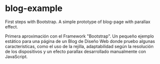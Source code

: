 # blog-example
First steps with Bootstrap. A simple prototype of blog-page with parallax effect.

Primera aproximación con el Framework "Bootstrap". 
Un pequeño ejemplo estático para una página de un Blog de Diseño Web donde pruebo 
algunas características, como el uso de la rejilla, adaptabilidad según la resolución 
de los dispositivos y un efecto parallax desarrollado manualmente con JavaScript.
